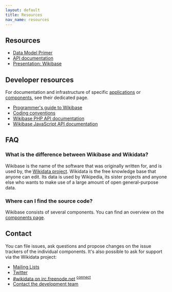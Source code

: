 ```yaml
---
layout: default
title: Resources
nav_name: resources
---
```


## Resources

* [Data Model Primer](https://www.mediawiki.org/wiki/Wikibase/DataModel/Primer)
* [API documentation](https://www.mediawiki.org/wiki/Wikibase/API)
* [Presentation: Wikibase](http://bit.ly/wikibase-smwcon)

## Developer resources

For documentation and infrastructure of specific [applications]({{site.url}}/applications)
or [components]({{site.url}}/applications#components), see their dedicated page.

* [Programmer's guide to Wikibase](https://www.mediawiki.org/wiki/Wikibase/Programmer%27s_guide_to_Wikibase)
* [Coding conventions](https://www.mediawiki.org/wiki/Wikibase/Coding_conventions)
* [Wikibase PHP API documentation](https://doc.wikimedia.org/Wikibase/master/php/)
* [Wikibase JavaScript API documentation](https://doc.wikimedia.org/Wikibase/master/js/)


## FAQ

### What is the difference between Wikibase and Wikidata?

Wikibase is the name of the software that was originally written for, and is used by, the
[Wikidata project](https://www.wikidata.org/). Wikidata is the free knowledge base that
anyone can edit. Its data is used by Wikipedia, its sister projects and anyone else who wants to make use of a large amount of open general-purpose data.

### Where can I find the source code?

Wikibase consists of several components. You can find an overview on the [components page]({{site.url}}/applications#components).

## Contact

You can file issues, ask questions and propose changes on the issue trackers of the individual
components. It's also possible to ask for support via the Wikidata project:

- [Mailing Lists](https://www.mediawiki.org/wiki/Wikibase/Support#Mailing_Lists)
- [Twitter](https://twitter.com/wikidata)
- [#wikidata on irc.freenode.net](irc://irc.freenode.net/wikidata) <sup>[connect](http://webchat.freenode.net/?channels=#wikidata)</sup>
- [Contact the development team](https://www.wikidata.org/wiki/Wikidata:Contact_the_development_team)
